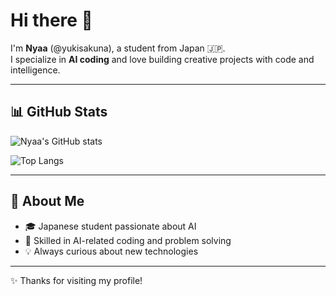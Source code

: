 # Hi there 👋

I'm **Nyaa** (@yukisakuna), a student from Japan 🇯🇵.  
I specialize in **AI coding** and love building creative projects with code and intelligence.  

---

## 📊 GitHub Stats

![Nyaa's GitHub stats](https://github-readme-stats.vercel.app/api?username=yukisakuna&show_icons=true&theme=tokyonight)

![Top Langs](https://github-readme-stats.vercel.app/api/top-langs/?username=yukisakuna&layout=compact&theme=tokyonight)

---

## 🌱 About Me
- 🎓 Japanese student passionate about AI  
- 🤖 Skilled in AI-related coding and problem solving  
- 💡 Always curious about new technologies  

---

✨ Thanks for visiting my profile!
